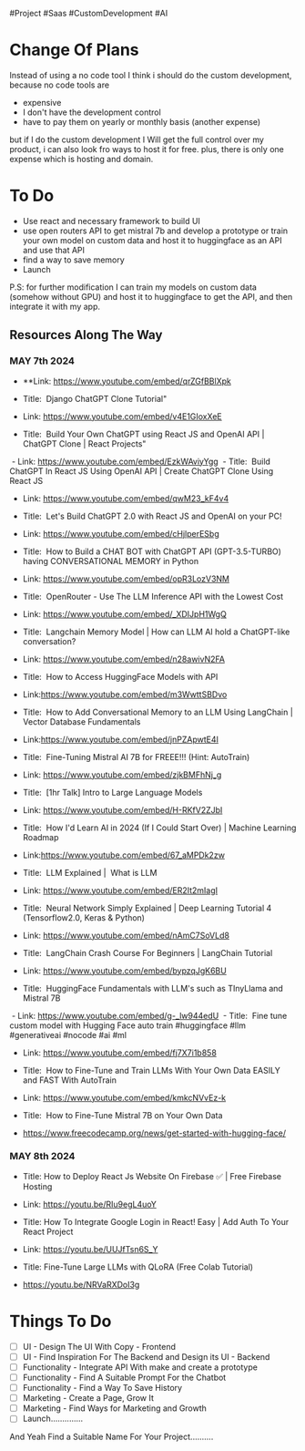 #Project #Saas #CustomDevelopment #AI 


# Change Of Plans

Instead of using a no code tool I think i should do the custom development, because no code tools are 

- expensive
- I don't have the development control
- have to pay them on yearly or monthly basis (another expense)

but if I do the custom development I Will get the full control over my product, i can also look fro ways to host it for free. plus, there is only one expense which is hosting and domain.

# To Do

- Use react and necessary framework to build UI
- use open routers API to get mistral 7b and develop a prototype or train your own model on custom data and host it to huggingface as an API and use that API
- find a way to save memory
- Launch

P.S: for further modification I can train my models on custom data (somehow without GPU) and host it to huggingface to get the API, and then integrate it with my app.

## Resources Along The Way

### MAY 7th 2024

- **Link: https://www.youtube.com/embed/qrZGfBBlXpk 
- Title:  Django ChatGPT Clone Tutorial"

- Link: https://www.youtube.com/embed/v4E1GIoxXeE 
- Title:  Build Your Own ChatGPT using React JS and OpenAI API | ChatGPT Clone | React Projects"

 - Link: https://www.youtube.com/embed/EzkWAviyYgg 
 - Title:  Build ChatGPT In React JS Using OpenAI API | Create ChatGPT Clone Using React JS

- Link: https://www.youtube.com/embed/qwM23_kF4v4 
- Title:  Let&#39;s Build ChatGPT 2.0 with React JS and OpenAI on your PC!

- Link: https://www.youtube.com/embed/cHjlperESbg 
- Title:  How to Build a CHAT BOT with ChatGPT API (GPT-3.5-TURBO) having CONVERSATIONAL MEMORY in Python

- Link: https://www.youtube.com/embed/opR3LozV3NM 
- Title:  OpenRouter - Use The LLM Inference API with the Lowest Cost

- Link: https://www.youtube.com/embed/_XDIJpH1WgQ 
- Title:  Langchain Memory Model | How can LLM AI hold a ChatGPT-like conversation?

- Link: https://www.youtube.com/embed/n28awivN2FA 
- Title:  How to Access HuggingFace Models with API

- Link:https://www.youtube.com/embed/m3WwttSBDvo 
- Title:  How to Add Conversational Memory to an LLM Using LangChain | Vector Database Fundamentals

- Link:https://www.youtube.com/embed/jnPZApwtE4I 
- Title:  Fine-Tuning Mistral AI 7B for FREEE!!! (Hint: AutoTrain)

- Link: https://www.youtube.com/embed/zjkBMFhNj_g 
- Title:  [1hr Talk] Intro to Large Language Models

- Link: https://www.youtube.com/embed/H-RKfV2ZJbI 
- Title:  How I&#39;d Learn AI in 2024 (If I Could Start Over) | Machine Learning Roadmap

- Link:https://www.youtube.com/embed/67_aMPDk2zw 
- Title:  LLM Explained |  What is LLM

- Link: https://www.youtube.com/embed/ER2It2mIagI 
- Title:  Neural Network Simply Explained | Deep Learning Tutorial 4 (Tensorflow2.0, Keras &amp; Python)

- Link: https://www.youtube.com/embed/nAmC7SoVLd8 
- Title:  LangChain Crash Course For Beginners | LangChain Tutorial

- Link: https://www.youtube.com/embed/bypzqJgK6BU 
- Title:  HuggingFace Fundamentals with LLM&#39;s such as TInyLlama and Mistral 7B

 - Link: https://www.youtube.com/embed/g-_lw944edU 
 - Title:  Fine tune custom model with Hugging Face auto train #huggingface #llm #generativeai #nocode #ai #ml

- Link: https://www.youtube.com/embed/fj7X7i1b858 
- Title:  How to Fine-Tune and Train LLMs With Your Own Data EASILY and FAST With AutoTrain

- Link: https://www.youtube.com/embed/kmkcNVvEz-k 
- Title:  How to Fine-Tune Mistral 7B on Your Own Data

- https://www.freecodecamp.org/news/get-started-with-hugging-face/

### MAY 8th 2024

- Title: How to Deploy React Js Website On Firebase ✅ | Free Firebase Hosting
- Link: https://youtu.be/RIu9egL4uoY

- Title: How To Integrate Google Login in React! Easy | Add Auth To Your React Project
- Link: https://youtu.be/UUJfTsn6S_Y

- Title: Fine-Tune Large LLMs with QLoRA (Free Colab Tutorial)
- https://youtu.be/NRVaRXDoI3g



# Things To Do

- [ ] UI - Design The UI With Copy - Frontend
- [ ] UI - Find Inspiration For The Backend and Design its UI - Backend
- [ ] Functionality - Integrate API With make and create a prototype
- [ ] Functionality - Find A Suitable Prompt For the Chatbot
- [ ] Functionality - Find a Way To Save History
- [ ] Marketing - Create a Page, Grow It
- [ ] Marketing - Find Ways for Marketing and Growth
- [ ] Launch..............

And Yeah Find a Suitable Name For Your Project..........


